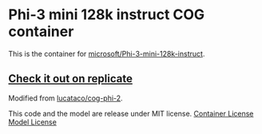 # Phi-3 mini 128k instruct COG container

This is the container for [microsoft/Phi-3-mini-128k-instruct](https://huggingface.co/microsoft/Phi-3-mini-128k-instruct). 

## [Check it out on replicate](https://replicate.com/d4ve-r/phi-3-mini-128k-instruct)

Modified from [lucataco/cog-phi-2](https://github.com/lucataco/cog-phi-2).  

This code and the model are release under MIT license.
[Container License](https://github.com/d4ve-r/cog-phi-3-mini-128k-instruct/blob/main/LICENSE)
[Model License](https://huggingface.co/microsoft/Phi-3-mini-128k-instruct/blob/main/LICENSE)